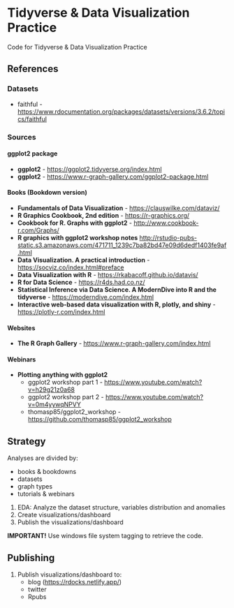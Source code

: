# Tidyverse & Data Visualization Practice
Code for Tidyverse & Data Visualization Practice

## References

### Datasets
* faithful - https://www.rdocumentation.org/packages/datasets/versions/3.6.2/topics/faithful

### Sources
#### ggplot2 package
* **ggplot2** - https://ggplot2.tidyverse.org/index.html
* **ggplot2** - https://www.r-graph-gallery.com/ggplot2-package.html
#### Books (Bookdown version)
* **Fundamentals of Data Visualization** - https://clauswilke.com/dataviz/
* **R Graphics Cookbook, 2nd edition** - https://r-graphics.org/
* **Cookbook for R. Graphs with ggplot2** - http://www.cookbook-r.com/Graphs/
* **R graphics with ggplot2 workshop notes** http://rstudio-pubs-static.s3.amazonaws.com/471711_1239c7ba82bd47e09d6dedf1403fe9af.html
* **Data Visualization. A practical introduction** - https://socviz.co/index.html#preface
* **Data Visualization with R** - https://rkabacoff.github.io/datavis/
* **R for Data Science** - https://r4ds.had.co.nz/
* **Statistical Inference via Data Science. A ModernDive into R and the tidyverse** - https://moderndive.com/index.html
* **Interactive web-based data visualization with R, plotly, and shiny** - https://plotly-r.com/index.html
#### Websites
* **The R Graph Gallery** - https://www.r-graph-gallery.com/index.html
#### Webinars
* **Plotting anything with ggplot2**
    + ggplot2 workshop part 1 - https://www.youtube.com/watch?v=h29g21z0a68 
    + ggplot2 workshop part 2 - https://www.youtube.com/watch?v=0m4yywqNPVY
    + thomasp85/ggplot2_workshop - https://github.com/thomasp85/ggplot2_workshop

## Strategy
Analyses are divided by:  
* books & bookdowns
* datasets
* graph types
* tutorials & webinars

1. EDA: Analyze the dataset structure, variables distribution and anomalies  
2. Create visualizations/dashboard
3. Publish the visualizations/dashboard

**IMPORTANT!** Use windows file system tagging to retrieve the code. 

## Publishing
1. Publish visualizations/dashboard to:
    + blog (https://rdocks.netlify.app/)
    + twitter
    + Rpubs


